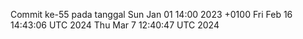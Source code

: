 Commit ke-55 pada tanggal Sun Jan 01 14:00 2023 +0100
Fri Feb 16 14:43:06 UTC 2024
Thu Mar  7 12:40:47 UTC 2024
